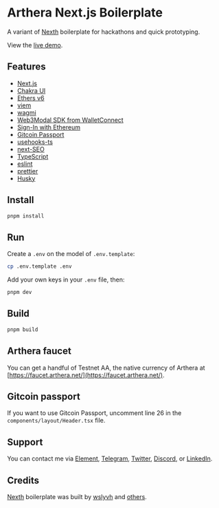 # Arthera Next.js Boilerplate

A variant of [Nexth](https://github.com/wslyvh/nexth/) boilerplate for hackathons and quick prototyping.

View the [live demo](https://arthera-nextjs-boilerplate.netlify.app).

## Features

- [Next.js](https://nextjs.org/docs)
- [Chakra UI](https://chakra-ui.com/)
- [Ethers v6](https://docs.ethers.org/v6/)
- [viem](https://viem.sh/)
- [wagmi](https://wagmi.sh/)
- [Web3Modal SDK from WalletConnect](https://docs.walletconnect.com/)
- [Sign-In with Ethereum](https://www.login.xyz/)
- [Gitcoin Passport](https://docs.passport.gitcoin.co/)
- [usehooks-ts](https://usehooks-ts.com/)
- [next-SEO](https://github.com/garmeeh/next-seo)
- [TypeScript](https://www.typescriptlang.org/)
- [eslint](https://eslint.org/)
- [prettier](https://prettier.io/)
- [Husky](https://typicode.github.io/husky/)

## Install

```bash
pnpm install
```

## Run

Create a `.env` on the model of `.env.template`:

```sh
cp .env.template .env
```

Add your own keys in your `.env` file, then:

```bash
pnpm dev
```

## Build

```bash
pnpm build
```

## Arthera faucet

You can get a handful of Testnet AA, the native currency of Arthera at [https://faucet.arthera.net/](https://faucet.arthera.net/).

## Gitcoin passport

If you want to use Gitcoin Passport, uncomment line 26 in the `components/layout/Header.tsx` file.

## Support

You can contact me via [Element](https://matrix.to/#/@julienbrg:matrix.org), [Telegram](https://t.me/julienbrg), [Twitter](https://twitter.com/julienbrg), [Discord](https://discord.gg/uSxzJp3J76), or [LinkedIn](https://www.linkedin.com/in/julienberanger/).

## Credits

[Nexth](https://github.com/wslyvh/nexth/) boilerplate was built by [wslyvh](https://github.com/wslyvh) and [others](https://github.com/wslyvh/nexth/graphs/contributors).
